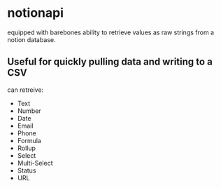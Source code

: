 # notionapi

equipped with barebones ability to retrieve values as raw strings from a notion database.

## Useful for quickly pulling data and writing to a CSV

can retreive:
- Text
- Number
- Date
- Email
- Phone
- Formula
- Rollup
- Select
- Multi-Select
- Status
- URL
